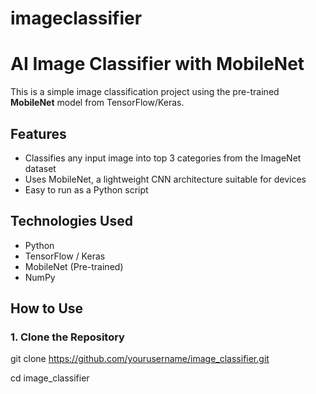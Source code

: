 # imageclassifier
#  AI Image Classifier with MobileNet

This is a simple image classification project using the pre-trained **MobileNet** model from TensorFlow/Keras.

##  Features
- Classifies any input image into top 3 categories from the ImageNet dataset
- Uses MobileNet, a lightweight CNN architecture suitable for devices
- Easy to run as a Python script

##  Technologies Used
- Python
- TensorFlow / Keras
- MobileNet (Pre-trained)
- NumPy

##  How to Use

### 1. Clone the Repository

git clone https://github.com/yourusername/image_classifier.git

cd image_classifier
